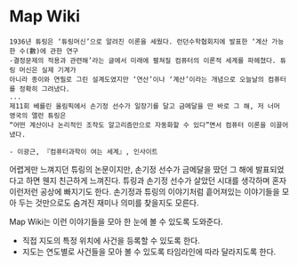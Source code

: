 # Map Wiki

```
1936년 튜링은 ‘튜링머신’으로 알려진 이론을 세웠다. 런던수학협회지에 발표한 ‘계산 가능한 수(數)에 관한 연구
-결정문제의 적용과 관련해’라는 글에서 미래에 펼쳐질 컴퓨터의 이론적 세계를 파헤쳤다. 튜링 머신은 실제 기계가 
아니라 종이와 연필로 그린 설계도였지만 ‘연산’이나 ‘계산’이라는 개념으로 오늘날의 컴퓨터를 정확히 그려냈다.
...
제11회 베를린 올림픽에서 손기정 선수가 일장기를 달고 금메달을 딴 바로 그 해, 저 너머 영국의 앨런 튜링은 
“어떤 계산이나 논리적인 조작도 알고리즘만으로 자동화할 수 있다”면서 컴퓨터 이론을 이끌어냈다.

- 이광근, 『컴퓨터과학이 여는 세계』, 인사이트
```
어렵게만 느껴지던 튜링의 논문이지만, 손기정 선수가 금메달을 땄던 그 해에 발표되었다고 하면 웬지 친근하게 느껴진다.
튜링과 손기정 선수가 살았던 시대를 생각하며 혼자 이런저런 공상에 빠지기도 한다. 손기정과 튜링의 이야기처럼 흩어져있는 이야기들을 모아 두는 것만으로도 숨겨진 재미나 의미를 찾을지도 모른다. 

Map Wiki는 이런 이야기들을 모아 한 눈에 볼 수 있도록 도와준다. 
  - 직접 지도의 특정 위치에 사건을 등록할 수 있도록 한다. 
  - 지도는 연도별로 사건들을 모아 볼 수 있도록 타임라인에 따라 달라지도록 한다.
